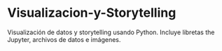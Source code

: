 # Visualizacion-y-Storytelling
Visualización de datos y storytelling usando Python. Incluye libretas the Jupyter, archivos de datos e imágenes.
